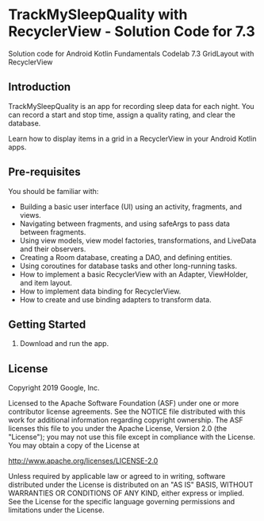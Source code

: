 TrackMySleepQuality with RecyclerView - Solution Code for 7.3
============================================================

Solution code for Android Kotlin Fundamentals Codelab 7.3 GridLayout with RecyclerView

Introduction
------------

TrackMySleepQuality is an app for recording sleep data for each night.
You can record a start and stop time, assign a quality rating, and clear the database.

Learn how to display items in a grid in a RecyclerView in your Android Kotlin apps.


Pre-requisites
--------------

You should be familiar with:

* Building a basic user interface (UI) using an activity, fragments, and views.
* Navigating between fragments, and using safeArgs to pass data between fragments.
* Using view models, view model factories, transformations, and LiveData and their observers.
* Creating a Room database, creating a DAO, and defining entities.
* Using coroutines for database tasks and other long-running tasks.
* How to implement a basic RecyclerView with an Adapter, ViewHolder, and item layout.
* How to implement data binding for RecyclerView.
* How to create and use binding adapters to transform data.


Getting Started
---------------

1. Download and run the app.

License
-------

Copyright 2019 Google, Inc.

Licensed to the Apache Software Foundation (ASF) under one or more contributor
license agreements.  See the NOTICE file distributed with this work for
additional information regarding copyright ownership.  The ASF licenses this
file to you under the Apache License, Version 2.0 (the "License"); you may not
use this file except in compliance with the License.  You may obtain a copy of
the License at

  http://www.apache.org/licenses/LICENSE-2.0

Unless required by applicable law or agreed to in writing, software
distributed under the License is distributed on an "AS IS" BASIS, WITHOUT
WARRANTIES OR CONDITIONS OF ANY KIND, either express or implied.  See the
License for the specific language governing permissions and limitations under
the License.

